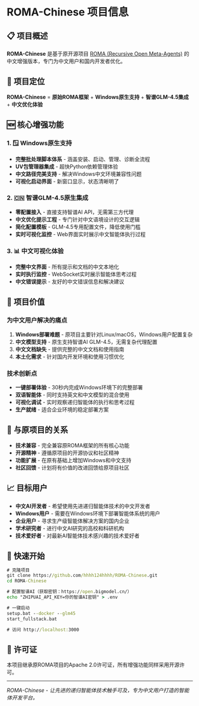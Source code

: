 # ROMA-Chinese 项目信息

## 📋 项目概述

**ROMA-Chinese** 是基于原开源项目 [ROMA (Recursive Open Meta-Agents)](https://github.com/sentient-agi/ROMA) 的中文增强版本，专门为中文用户和国内开发者优化。

## 🎯 项目定位

**ROMA-Chinese** = **原始ROMA框架** + **Windows原生支持** + **智谱GLM-4.5集成** + **中文优化体验**

## 🆕 核心增强功能

### 1. 🪟 **Windows原生支持**
- **完整批处理脚本体系** - 涵盖安装、启动、管理、诊断全流程
- **UV包管理器集成** - 超快Python依赖管理体验
- **中文路径完美支持** - 解决Windows中文环境兼容性问题
- **可视化启动界面** - 新窗口显示，状态清晰明了

### 2. 🇨🇳 **智谱GLM-4.5原生集成**
- **零配置接入** - 直接支持智谱AI API，无需第三方代理
- **中文优化提示工程** - 专门针对中文语境设计的交互逻辑
- **简化配置模板** - GLM-4.5专用配置文件，降低使用门槛
- **实时可视化监控** - Web界面实时展示中文智能体执行过程

### 3. 📊 **中文可视化体验**
- **完整中文界面** - 所有提示和文档的中文本地化
- **实时执行监控** - WebSocket实时展示智能体思考过程
- **中文错误提示** - 友好的中文错误信息和解决建议

## 🌟 项目价值

### 为中文用户解决的痛点
1. **Windows部署难题** - 原项目主要针对Linux/macOS，Windows用户配置复杂
2. **中文模型支持** - 原生支持智谱AI GLM-4.5，无需复杂代理配置
3. **中文文档缺失** - 提供完整的中文文档和使用指南
4. **本土化需求** - 针对国内开发环境和使用习惯优化

### 技术创新点
- **一键部署体验** - 30秒内完成Windows环境下的完整部署
- **双语智能体** - 同时支持英文和中文模型的混合使用
- **可视化调试** - 实时观察递归智能体的执行和思考过程
- **生产就绪** - 适合企业环境的稳定部署方案

## 🤝 与原项目的关系

- **技术兼容** - 完全兼容原ROMA框架的所有核心功能
- **开源精神** - 遵循原项目的开源协议和社区精神
- **功能扩展** - 在原有基础上增加Windows和中文支持
- **社区回馈** - 计划将有价值的改进回馈给原项目社区

## 📈 目标用户

- **中文AI开发者** - 希望使用先进递归智能体技术的中文开发者
- **Windows用户** - 需要在Windows环境下部署智能体系统的用户
- **企业用户** - 寻求生产级智能体解决方案的国内企业
- **学术研究者** - 进行中文AI研究的高校和科研机构
- **技术爱好者** - 对最新AI智能体技术感兴趣的技术爱好者

## 🚀 快速开始

```cmd
# 克隆项目
git clone https://github.com/hhhh124hhhh/ROMA-Chinese.git
cd ROMA-Chinese

# 配置智谱AI（获取密钥：https://open.bigmodel.cn/）
echo "ZHIPUAI_API_KEY=你的智谱AI密钥" > .env

# 一键启动
setup.bat --docker --glm45
start_fullstack.bat

# 访问 http://localhost:3000
```

## 📄 许可证

本项目继承原ROMA项目的Apache 2.0许可证，所有增强功能同样采用开源许可。

---

*ROMA-Chinese - 让先进的递归智能体技术触手可及，专为中文用户打造的智能体开发平台。*